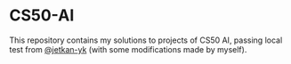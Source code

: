 # CS50-AI

This repository contains my solutions to projects of CS50 AI, passing local test
from [@jetkan-yk](https://github.com/jetkan-yk/cs50ai-test) (with some modifications made by myself).